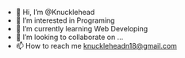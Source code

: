 - 👋 Hi, I’m @Knucklehead
- 👀 I’m interested in Programing
- 🌱 I’m currently learning Web Developing
- 💞️ I’m looking to collaborate on ...
- 📫 How to reach me knuckleheadn18@gmail.com

<!---
Knucklehead73/Knucklehead73 is a ✨ special ✨ repository because its `README.md` (this file) appears on your GitHub profile.
You can click the Preview link to take a look at your changes.
--->
